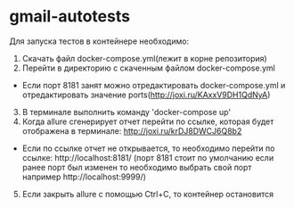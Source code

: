 # gmail-autotests
Для запуска тестов в контейнере необходимо: 
 1. Скачать файл docker-compose.yml(лежит в корне репозитория)
 2. Перейти в директорию с скаченным файлом docker-compose.yml
  - Если порт 8181 занят можно отредактировать docker-compose.yml и отредактировать значение ports(http://joxi.ru/KAxxV9DH1QdNyA)
 3. В терминале выполнить команду 'docker-compose up'
 4. Когда allure сгенерирует отчет перейти по ссылке, которая будет отображена в терминале: http://joxi.ru/krDJ8DWCJ6Q8b2
  - Если по ссылке отчет не открывается, то необходимо перейти по ссылке: http://localhost:8181/ (порт 8181 стоит по умолчанию если ранее порт был изменен то необходимо выбрать свой порт например http://localhost:9999/)
 5. Если закрыть allure с помощью Ctrl+C, то контейнер остановится
